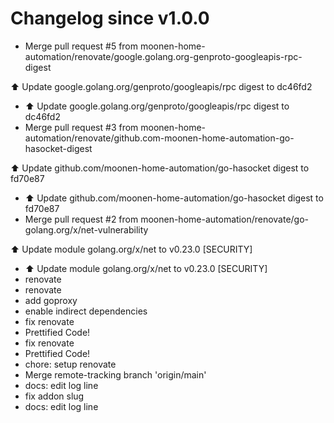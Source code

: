 # Changelog since v1.0.0
- Merge pull request #5 from moonen-home-automation/renovate/google.golang.org-genproto-googleapis-rpc-digest

⬆️ Update google.golang.org/genproto/googleapis/rpc digest to dc46fd2 
- ⬆️ Update google.golang.org/genproto/googleapis/rpc digest to dc46fd2 
- Merge pull request #3 from moonen-home-automation/renovate/github.com-moonen-home-automation-go-hasocket-digest

⬆️ Update github.com/moonen-home-automation/go-hasocket digest to fd70e87 
- ⬆️ Update github.com/moonen-home-automation/go-hasocket digest to fd70e87 
- Merge pull request #2 from moonen-home-automation/renovate/go-golang.org/x/net-vulnerability

⬆️ Update module golang.org/x/net to v0.23.0 [SECURITY] 
- ⬆️ Update module golang.org/x/net to v0.23.0 [SECURITY] 
- renovate 
- renovate 
- add goproxy 
- enable indirect dependencies 
- fix renovate 
- Prettified Code! 
- fix renovate 
- Prettified Code! 
- chore: setup renovate 
- Merge remote-tracking branch 'origin/main' 
- docs: edit log line 
- fix addon slug 
- docs: edit log line 
